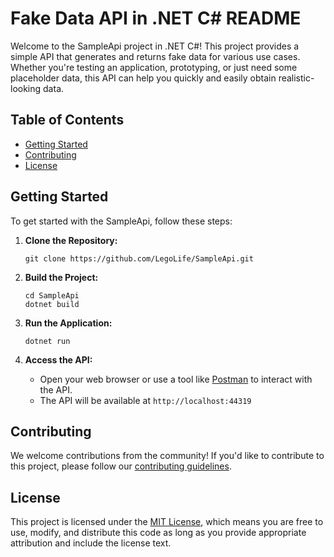 ﻿# Fake Data API in .NET C# README

Welcome to the SampleApi project in .NET C#! This project provides a simple API that generates and returns fake data for various use cases. Whether you're testing an application, prototyping, or just need some placeholder data, this API can help you quickly and easily obtain realistic-looking data.

## Table of Contents

- [Getting Started](#getting-started)
- [Contributing](#contributing)
- [License](#license)

## Getting Started

To get started with the SampleApi, follow these steps:

1. **Clone the Repository:**
   ```
   git clone https://github.com/LegoLife/SampleApi.git
   ```

2. **Build the Project:**
   ```
   cd SampleApi
   dotnet build
   ```

3. **Run the Application:**
   ```
   dotnet run
   ```

4. **Access the API:**
    - Open your web browser or use a tool like [Postman](https://www.postman.com/) to interact with the API.
    - The API will be available at `http://localhost:44319`


## Contributing

We welcome contributions from the community! If you'd like to contribute to this project, please follow our [contributing guidelines](CONTRIBUTING.md).

## License

This project is licensed under the [MIT License](LICENSE), which means you are free to use, modify, and distribute this code as long as you provide appropriate attribution and include the license text.